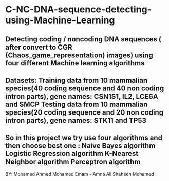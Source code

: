 # C-NC-DNA-sequence-detecting-using-Machine-Learning
Detecting coding / noncoding DNA sequences ( after convert to CGR (Chaos_game_representation) images) using four different Machine learning algorithms 
--------------
Datasets:
Training data from 10 mammalian species(40 coding sequence and 40 non coding intron parts), gene names: CSN1S1, IL2, LCE6A and SMCP
Testing data from 10 mammalian species(20 coding sequence and 20 non coding intron parts), gene names: STK11 and TP53
-----------------
So in this project we try use four algorithms and then choose best one :
Naive Bayes algorithm
Logistic Regression algorithm
K-Nearest Neighbor algorithm
Perceptron algorithm 
---------------------
BY:
Mohamed Ahmed Mohamed Emam - Amna Ali Shaheen Mohamed
